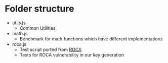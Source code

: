 # Folder structure
* utils.js
  * Common Utilities
* math.js 
  * Benchmark for math functions which have different implementations
* roca.js
  * Test script ported from [ROCA](https://github.com/crocs-muni/roca)
  * Tests for ROCA vulnerability in our key generation